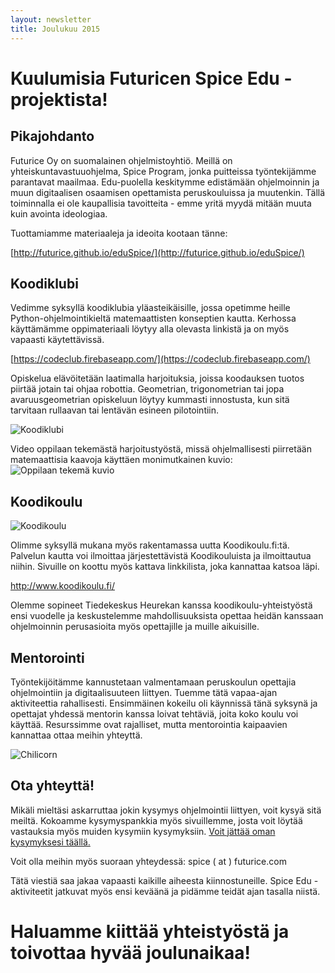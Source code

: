 ```yaml
---
layout: newsletter
title: Joulukuu 2015
---
```


# Kuulumisia Futuricen Spice Edu -projektista!

## Pikajohdanto

Futurice Oy on suomalainen ohjelmistoyhtiö. Meillä on yhteiskuntavastuuohjelma, Spice Program, jonka puitteissa työntekijämme parantavat maailmaa. Edu-puolella keskitymme edistämään ohjelmoinnin ja muun digitaalisen osaamisen opettamista peruskouluissa ja muutenkin. Tällä toiminnalla ei ole kaupallisia tavoitteita - emme yritä myydä mitään muuta kuin avointa ideologiaa.

Tuottamiamme materiaaleja ja ideoita kootaan tänne:

[http://futurice.github.io/eduSpice/](http://futurice.github.io/eduSpice/)

## Koodiklubi

Vedimme syksyllä koodiklubia yläasteikäisille, jossa opetimme heille Python-ohjelmointikieltä matemaattisten konseptien kautta. Kerhossa käyttämämme oppimateriaali löytyy alla olevasta linkistä ja on myös vapaasti käytettävissä.

[https://codeclub.firebaseapp.com/](https://codeclub.firebaseapp.com/)

Opiskelua elävöitetään laatimalla harjoituksia, joissa koodauksen tuotos piirtää jotain tai ohjaa robottia. Geometrian, trigonometrian tai jopa avaruusgeometrian opiskeluun löytyy kummasti innostusta, kun sitä tarvitaan rullaavan tai lentävän esineen pilotointiin.

![Koodiklubi]({{site.baseurl}}/assets/img/codeclub.JPG)

Video oppilaan tekemästä harjoitustyöstä, missä ohjelmallisesti piirretään matemaattisia kaavoja käyttäen monimutkainen kuvio:
![Oppilaan tekemä kuvio]({{site.baseurl}}/assets/img/codeclub_screen.gif)

## Koodikoulu

![Koodikoulu]({{site.baseurl}}/assets/img/codeschool.jpg)

Olimme syksyllä mukana myös rakentamassa uutta Koodikoulu.fi:tä. Palvelun kautta voi ilmoittaa järjestettävistä Koodikouluista ja ilmoittautua niihin. Sivuille on koottu myös kattava linkkilista, joka kannattaa katsoa läpi.

http://www.koodikoulu.fi/

Olemme sopineet Tiedekeskus Heurekan kanssa koodikoulu-yhteistyöstä ensi vuodelle ja keskustelemme mahdollisuuksista opettaa heidän kanssaan ohjelmoinnin perusasioita myös opettajille ja muille aikuisille.


## Mentorointi

Työntekijöitämme kannustetaan valmentamaan peruskoulun opettajia ohjelmointiin ja digitaalisuuteen liittyen. Tuemme tätä vapaa-ajan aktiviteettia rahallisesti. Ensimmäinen kokeilu oli käynnissä tänä syksynä ja opettajat yhdessä mentorin kanssa loivat tehtäviä, joita koko koulu voi käyttää. Resurssimme ovat rajalliset, mutta mentorointia kaipaavien kannattaa ottaa meihin yhteyttä.

![Chilicorn]({{site.baseurl}}/assets/img/chilicorn_no_text-256.png)

## Ota yhteyttä!

Mikäli mieltäsi askarruttaa jokin kysymys ohjelmointii liittyen, voit kysyä sitä meiltä. Kokoamme kysymyspankkia myös sivuillemme, josta voit löytää vastauksia myös muiden kysymiin kysymyksiin. [Voit jättää oman kysymyksesi täällä.](http://goo.gl/forms/HS3Ujeh0ks)

Voit olla meihin myös suoraan yhteydessä: spice ( at ) futurice.com

Tätä viestiä saa jakaa vapaasti kaikille aiheesta kiinnostuneille. Spice Edu -aktiviteetit jatkuvat myös ensi keväänä ja pidämme teidät ajan tasalla niistä.

# Haluamme kiittää yhteistyöstä ja toivottaa hyvää joulunaikaa!
